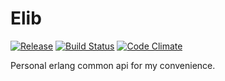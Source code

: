 # Elib

[![Release](https://img.shields.io/github/release/shuieryin/elib.svg)](https://github.com/shuieryin/elib/releases/latest)
[![Build Status](https://travis-ci.org/shuieryin/elib.svg?branch=master)](https://travis-ci.org/shuieryin/elib)
[![Code Climate](http://img.shields.io/badge/code_climate-Erlang_19.2-brightgreen.svg)](http://www.erlang.org/downloads/19.2)

Personal erlang common api for my convenience.